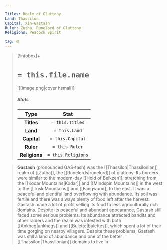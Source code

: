 ```yaml
---

Titles: Realm of Gluttony
Land: Thassilon
Capital: Xin-Gastash
Ruler: Zutha, Runelord of Gluttony
Religions: Peacock Spirit

tag: 🌐
---
```


> [!infobox]+
> #  `= this.file.name`
> ![[image.png|cover hsmall]]
> ##### Stats
> Type | Stat |
> :---:|:---:|
> **Titles** | `= this.Titles` |
> **Land** | `= this.Land` |
> **Capital** | `= this.Capital` |
> **Ruler** | `= this.Ruler` |
> **Religions** | `= this.Religions` |



> **Gastash** (pronounced GAS-tash) was the [[Thassilon|Thassilonian]] realm of [[Zutha]], the [[Runelords|runelord]] of gluttony. Its borders were similar to the modern-day [[Hold of Belkzen]], stretching from the [[Kodar Mountains|Kodar]] and [[Mindspin Mountains]] in the west to the [[Tusk Mountains]] and [[Fangwood]] to the east.
> It was a peaceful and plentiful land overflowing with abundance. Its soil was fertile and there was always plenty of food left after the harvest. Gastash made a lot of profit selling its food to less agriculturally rich domains. Despite its peaceful and abundant appearance, Gastash still faced some serious problems. Its abundance attracted bandits and other raiders and the realm was infested with both [[Ankheg|ankhegs]] and [[Bulette|bulettes]], which spent a lot of their time gorging on nearby villagers. Despite these problems, Gastash was still a land of abundance and one of the better [[Thassilon|Thassilonian]] domains to live in.










